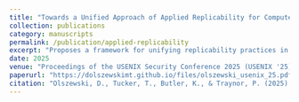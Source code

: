 ```yaml
---
title: "Towards a Unified Approach of Applied Replicability for Computer Security"
collection: publications
category: manuscripts
permalink: /publication/applied-replicability
excerpt: "Proposes a framework for unifying replicability practices in applied computer security research."
date: 2025
venue: "Proceedings of the USENIX Security Conference 2025 (USENIX '25)"
paperurl: "https://dolszewskimt.github.io/files/olszewski_usenix_25.pdf"
citation: "Olszewski, D., Tucker, T., Butler, K., & Traynor, P. (2025). Towards a Unified Approach of Applied Replicability for Computer Security. In Proceedings of the USENIX Security Conference 2025 (USENIX '25)."
---
```

